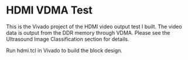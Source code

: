 # HDMI VDMA Test

This is the Vivado project of the HDMI video output test I built. The video data is output from the DDR memory through VDMA. Please see the Ultrasound Image Classification section for details.

Run hdmi.tcl in Vivado to build the block design.